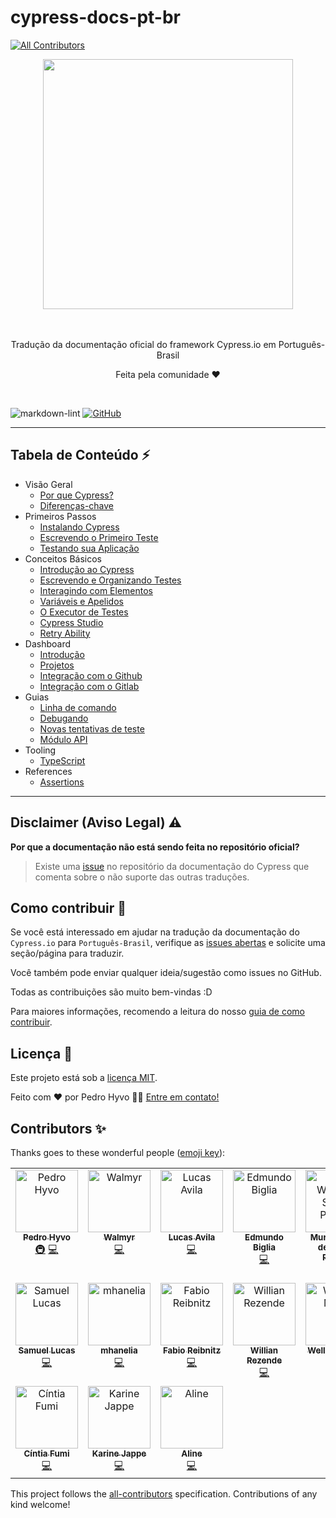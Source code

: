 # cypress-docs-pt-br

<!-- ALL-CONTRIBUTORS-BADGE:START - Do not remove or modify this section -->
[![All Contributors](https://img.shields.io/badge/all_contributors-17-orange.svg?style=flat-square)](#contributors-)
<!-- ALL-CONTRIBUTORS-BADGE:END -->

<div align="center">
  <div>
    <img 
    src="https://cloud.githubusercontent.com/assets/1268976/20607953/d7ae489c-b24a-11e6-9cc4-91c6c74c5e88.png"
    width="400"
    />
  </div>
  <br/>
  <br/>
	</a>
  <p>Tradução da documentação oficial do framework Cypress.io em Português-Brasil</p>
  <p>Feita pela comunidade ❤️ </p>
</div>
<br/>

![markdown-lint](https://github.com/pedrohyvo/cypress-docs-pt-br/workflows/markdown-lint/badge.svg?branch=master)
[![GitHub](https://img.shields.io/github/license/pedrohyvo/cypress-docs-pt-br)](https://github.com/pedrohyvo/cypress-docs-pt-br/edit/master/LICENSE)

---

## **Tabela de Conteúdo** ⚡

- Visão Geral
    - [Por que Cypress?](pages/overview/why-cypress.md)
    - [Diferenças-chave](pages/overview/key-differences.md)
- Primeiros Passos
    - [Instalando Cypress](pages/getting-started/installing-cypress.md)
    - [Escrevendo o Primeiro Teste](pages/getting-started/writing-your-first-test.md)
    - [Testando sua Aplicação](pages/getting-started/testing-your-app.md)
- Conceitos Básicos
    - [Introdução ao Cypress](pages/core-concepts/writing-and-organizing-tests.md)
    - [Escrevendo e Organizando Testes](pages/core-concepts/writing-and-organizing-tests.md)
    - [Interagindo com Elementos](pages/core-concepts/interacting-with-elements.md)
    - [Variáveis e Apelidos](pages/core-concepts/variables-and-aliases.md)
    - [O Executor de Testes](pages/core-concepts/the-test-runner.md)
    - [Cypress Studio](pages/core-concepts/cypress-studio.md)
    - [Retry Ability](https://docs.cypress.io/guides/core-concepts/retry-ability)
- Dashboard
    - [Introdução](pages/dashboard/introduction.md)
    - [Projetos](pages/dashboard/projects.md)
    - [Integração com o Github](pages/dashboard/github-integration.md)
    - [Integração com o Gitlab](pages/dashboard/gitlab-integration.md)
- Guias
    - [Linha de comando](pages/guides/command-line.md)
    - [Debugando](pages/guides/debugging.md)
    - [Novas tentativas de teste](pages/guides/test-retries.md)
    - [Módulo API](pages/guides/module-api.md)
- Tooling
    - [TypeScript](pages/tooling/typescript.md)
- References
    - [Assertions](pages/references/assertions.md)

---

## Disclaimer (Aviso Legal) ⚠️

**Por que a documentação não está sendo feita no repositório oficial?**

> Existe uma [issue](https://github.com/cypress-io/cypress-documentation/issues/3084) no
> repositório da documentação do Cypress que comenta sobre o não suporte das outras traduções.

## Como contribuir 🤝

Se você está interessado em ajudar na tradução da documentação do `Cypress.io`
para `Português-Brasil`, verifique as
[issues abertas](https://github.com/pedrohyvo/cypress-docs-pt-br/issues) e
solicite uma seção/página para traduzir.

Você também pode enviar qualquer ideia/sugestão como issues no GitHub.

Todas as contribuições são muito bem-vindas :D

Para maiores informações, recomendo a leitura do nosso [guia de como contribuir](CONTRIBUTING.md).

## Licença 📝

Este projeto está sob a [licença MIT](LICENSE).

Feito com ❤️ por Pedro Hyvo 👋🏽 [Entre em contato!](https://www.linkedin.com/in/pedrohyvo/)

## Contributors ✨

Thanks goes to these wonderful people ([emoji key](https://allcontributors.org/docs/en/emoji-key)):

<!-- ALL-CONTRIBUTORS-LIST:START - Do not remove or modify this section -->
<!-- prettier-ignore-start -->
<!-- markdownlint-disable -->
<table>
  <tbody>
    <tr>
      <td align="center" valign="top" width="14.28%"><a href="https://www.linkedin.com/in/pedrohyvo/"><img src="https://avatars.githubusercontent.com/u/15241188?v=4?s=100" width="100px;" alt="Pedro Hyvo"/><br /><sub><b>Pedro Hyvo</b></sub></a><br /><a href="#infra-pedrohyvo" title="Infrastructure (Hosting, Build-Tools, etc)">🚇</a> <a href="https://github.com/pedrohyvo/cypress-docs-pt-br/commits?author=pedrohyvo" title="Code">💻</a></td>
      <td align="center" valign="top" width="14.28%"><a href="https://walmyr.dev"><img src="https://avatars.githubusercontent.com/u/2768415?v=4?s=100" width="100px;" alt="Walmyr"/><br /><sub><b>Walmyr</b></sub></a><br /><a href="https://github.com/pedrohyvo/cypress-docs-pt-br/commits?author=wlsf82" title="Code">💻</a></td>
      <td align="center" valign="top" width="14.28%"><a href="https://github.com/lucastfa-toptal"><img src="https://avatars.githubusercontent.com/u/69941309?v=4?s=100" width="100px;" alt="Lucas Avila"/><br /><sub><b>Lucas Avila</b></sub></a><br /><a href="https://github.com/pedrohyvo/cypress-docs-pt-br/commits?author=lucastfa-toptal" title="Code">💻</a></td>
      <td align="center" valign="top" width="14.28%"><a href="https://github.com/edmundobiglia"><img src="https://avatars.githubusercontent.com/u/53831919?v=4?s=100" width="100px;" alt="Edmundo Biglia"/><br /><sub><b>Edmundo Biglia</b></sub></a><br /><a href="https://github.com/pedrohyvo/cypress-docs-pt-br/commits?author=edmundobiglia" title="Code">💻</a></td>
      <td align="center" valign="top" width="14.28%"><a href="https://www.linkedin.com/in/murillowelsi/"><img src="https://avatars.githubusercontent.com/u/25549745?v=4?s=100" width="100px;" alt="Murillo Welsi de Souza Pereira"/><br /><sub><b>Murillo Welsi de Souza Pereira</b></sub></a><br /><a href="https://github.com/pedrohyvo/cypress-docs-pt-br/commits?author=murillowelsi" title="Code">💻</a></td>
      <td align="center" valign="top" width="14.28%"><a href="https://github.com/rafaabc"><img src="https://avatars.githubusercontent.com/u/42503318?v=4?s=100" width="100px;" alt="rafaabc"/><br /><sub><b>rafaabc</b></sub></a><br /><a href="https://github.com/pedrohyvo/cypress-docs-pt-br/commits?author=rafaabc" title="Code">💻</a></td>
      <td align="center" valign="top" width="14.28%"><a href="https://github.com/driuzzo"><img src="https://avatars.githubusercontent.com/u/16465816?v=4?s=100" width="100px;" alt="Adriano Driuzzo"/><br /><sub><b>Adriano Driuzzo</b></sub></a><br /><a href="https://github.com/pedrohyvo/cypress-docs-pt-br/commits?author=driuzzo" title="Code">💻</a></td>
    </tr>
    <tr>
      <td align="center" valign="top" width="14.28%"><a href="http://youtube.com/c/Agilizei"><img src="https://avatars.githubusercontent.com/u/11819736?v=4?s=100" width="100px;" alt="Samuel Lucas"/><br /><sub><b>Samuel Lucas</b></sub></a><br /><a href="https://github.com/pedrohyvo/cypress-docs-pt-br/commits?author=samlucax" title="Code">💻</a></td>
      <td align="center" valign="top" width="14.28%"><a href="https://github.com/mhanelia"><img src="https://avatars.githubusercontent.com/u/8427316?v=4?s=100" width="100px;" alt="mhanelia"/><br /><sub><b>mhanelia</b></sub></a><br /><a href="https://github.com/pedrohyvo/cypress-docs-pt-br/commits?author=mhanelia" title="Code">💻</a></td>
      <td align="center" valign="top" width="14.28%"><a href="https://github.com/fsreibnitz"><img src="https://avatars.githubusercontent.com/u/13247837?v=4?s=100" width="100px;" alt="Fabio Reibnitz"/><br /><sub><b>Fabio Reibnitz</b></sub></a><br /><a href="https://github.com/pedrohyvo/cypress-docs-pt-br/commits?author=fsreibnitz" title="Code">💻</a></td>
      <td align="center" valign="top" width="14.28%"><a href="https://www.linkedin.com/in/willian-gaudencio-de-rezende-38864312b/"><img src="https://avatars.githubusercontent.com/u/26700193?v=4?s=100" width="100px;" alt="Willian Rezende"/><br /><sub><b>Willian Rezende</b></sub></a><br /><a href="https://github.com/pedrohyvo/cypress-docs-pt-br/commits?author=Wil-g2" title="Code">💻</a></td>
      <td align="center" valign="top" width="14.28%"><a href="https://github.com/wellmalta"><img src="https://avatars.githubusercontent.com/u/23343613?v=4?s=100" width="100px;" alt="Welliton Malta"/><br /><sub><b>Welliton Malta</b></sub></a><br /><a href="https://github.com/pedrohyvo/cypress-docs-pt-br/commits?author=wellmalta" title="Code">💻</a></td>
      <td align="center" valign="top" width="14.28%"><a href="https://github.com/Deivisom1979"><img src="https://avatars.githubusercontent.com/u/91226920?v=4?s=100" width="100px;" alt="Deivisom Oliveira"/><br /><sub><b>Deivisom Oliveira</b></sub></a><br /><a href="https://github.com/pedrohyvo/cypress-docs-pt-br/commits?author=Deivisom1979" title="Code">💻</a></td>
      <td align="center" valign="top" width="14.28%"><a href="https://github.com/Lubambo"><img src="https://avatars.githubusercontent.com/u/29545656?v=4?s=100" width="100px;" alt="Felipe Lubambo"/><br /><sub><b>Felipe Lubambo</b></sub></a><br /><a href="https://github.com/pedrohyvo/cypress-docs-pt-br/commits?author=Lubambo" title="Code">💻</a></td>
    </tr>
    <tr>
      <td align="center" valign="top" width="14.28%"><a href="https://github.com/cintiafumi"><img src="https://avatars.githubusercontent.com/u/34029172?v=4?s=100" width="100px;" alt="Cíntia Fumi"/><br /><sub><b>Cíntia Fumi</b></sub></a><br /><a href="https://github.com/pedrohyvo/cypress-docs-pt-br/commits?author=cintiafumi" title="Code">💻</a></td>
      <td align="center" valign="top" width="14.28%"><a href="https://github.com/KarineJappe"><img src="https://avatars.githubusercontent.com/u/37879075?v=4?s=100" width="100px;" alt="Karine Jappe"/><br /><sub><b>Karine Jappe</b></sub></a><br /><a href="https://github.com/pedrohyvo/cypress-docs-pt-br/commits?author=KarineJappe" title="Code">💻</a></td>
      <td align="center" valign="top" width="14.28%"><a href="https://github.com/alineborak"><img src="https://avatars.githubusercontent.com/u/36476341?v=4?s=100" width="100px;" alt="Aline"/><br /><sub><b>Aline</b></sub></a><br /><a href="https://github.com/pedrohyvo/cypress-docs-pt-br/commits?author=alineborak" title="Code">💻</a></td>
    </tr>
  </tbody>
</table>

<!-- markdownlint-restore -->
<!-- prettier-ignore-end -->

<!-- ALL-CONTRIBUTORS-LIST:END -->
<!-- markdownlint-disable -->

This project follows the [all-contributors](https://github.com/all-contributors/all-contributors) specification. Contributions of any kind welcome!

<!-- markdownlint-restore -->
